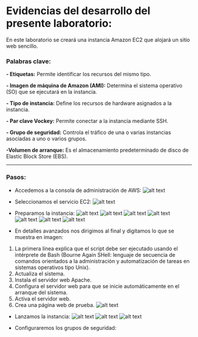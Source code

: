 # Evidencias del desarrollo del presente laboratorio:

En este laboratorio se creará una instancia Amazon EC2 que alojará un sitio web sencillo.

### **Palabras clave:**
**- Etiquetas:** Permite identificar los recursos del mismo tipo.

**- Imagen de máquina de Amazon (AMI):** Determina el sistema operativo (SO) que se ejecutará en la instancia. 

**- Tipo de instancia:** Define los recursos de hardware asignados a la instancia. 

**- Par clave Vockey:** Permite conectar a la instancia mediante SSH.

**- Grupo de seguridad:** Controla el tráfico de una o varias instancias asociadas a uno o varios grupos. 

**-Volumen de arranque:** Es el almacenamiento predeterminado de disco de Elastic Block Store (EBS).

---
### **Pasos:**
+ Accedemos a la consola de administración de AWS:
![alt text](image.png)

+ Seleccionamos el servicio EC2:
![alt text](image-1.png)

+ Preparamos la instancia:
![alt text](image-2.png)
![alt text](image-3.png)
![alt text](image-4.png)
![alt text](image-5.png)
![alt text](image-6.png)
![alt text](image-7.png)
![alt text](image-8.png)
+ En detalles avanzados nos dirigimos al final y digitamos lo que se muestra en imagen: 
1. La primera línea explica que el script debe ser ejecutado usando el intérprete de Bash (Bourne Again SHell: lenguaje de secuencia de comandos orientados a la administración y automatización de tareas en sistemas operativos tipo Unix).
2. Actualiza el sistema.
3. Instala el servidor web Apache.
4. Configura el servidor web para que se inicie automáticamente en el arranque del sistema.
5. Activa el servidor web. 
6. Crea una página web de prueba. 
![alt text](image-9.png)

+ Lanzamos la instancia:
![alt text](image-10.png)
![alt text](image-11.png)
![alt text](image-12.png)

+ Configuraremos los grupos de seguridad:
